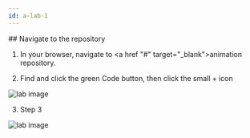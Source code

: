 ```yaml
---
id: a-lab-1
---
```

<link rel="stylesheet" href="/assets/css/custom-styles.css" />
## Navigate to the repository

1. In your browser, navigate to <a href "#" target="_blank">animation repository</a>.

2. Find and click the green Code button, then click the small + icon

<img src='/assets/img/a-lab-01-01.png' alt="lab image" class="img-lab" >

3. Step 3

<img src='/assets/img/a-lab-01-01.png' alt="lab image" class="img-lab" >


